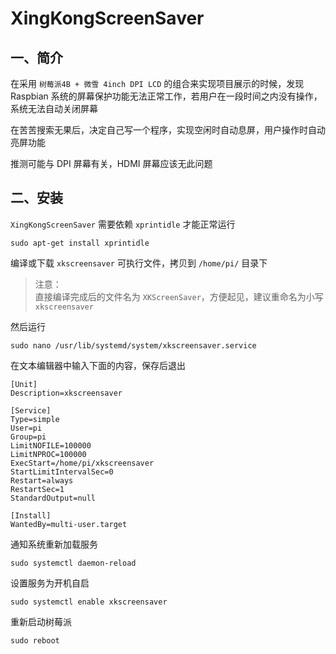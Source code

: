 # XingKongScreenSaver

## 一、简介
在采用 `树莓派4B + 微雪 4inch DPI LCD` 的组合来实现项目展示的时候，发现 Raspbian 系统的屏幕保护功能无法正常工作，若用户在一段时间之内没有操作，系统无法自动关闭屏幕

在苦苦搜索无果后，决定自己写一个程序，实现空闲时自动息屏，用户操作时自动亮屏功能

推测可能与 DPI 屏幕有关，HDMI 屏幕应该无此问题

## 二、安装
`XingKongScreenSaver` 需要依赖 `xprintidle` 才能正常运行
```Shell
sudo apt-get install xprintidle
```

编译或下载 `xkscreensaver` 可执行文件，拷贝到 `/home/pi/` 目录下
>注意：<br>
直接编译完成后的文件名为 `XKScreenSaver`，方便起见，建议重命名为小写 `xkscreensaver`

然后运行

```Shell
sudo nano /usr/lib/systemd/system/xkscreensaver.service
```

在文本编辑器中输入下面的内容，保存后退出

```Shell
[Unit]
Description=xkscreensaver

[Service]
Type=simple
User=pi
Group=pi
LimitNOFILE=100000
LimitNPROC=100000
ExecStart=/home/pi/xkscreensaver
StartLimitIntervalSec=0
Restart=always
RestartSec=1
StandardOutput=null

[Install]
WantedBy=multi-user.target

```

通知系统重新加载服务
```Shell
sudo systemctl daemon-reload
```

设置服务为开机自启
```Shell
sudo systemctl enable xkscreensaver
```

重新启动树莓派
```Shell
sudo reboot
```